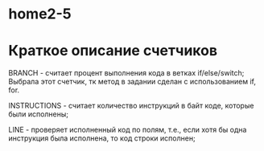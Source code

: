 # home2-5
# Краткое описание счетчиков
BRANCH - считает процент выполнения кода в ветках if/else/switch; Выбрала этот счетчик, тк метод в задании сделан с использованием if, for.

INSTRUCTIONS - считает количество инструкций в байт коде, которые были исполнены;

LINE - проверяет исполненный код по полям, т.е., если хотя бы одна инструкция была исполнена, то код строки исполнен;
